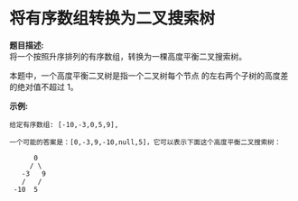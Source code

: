 # 将有序数组转换为二叉搜索树
**题目描述:**  
将一个按照升序排列的有序数组，转换为一棵高度平衡二叉搜索树。  

本题中，一个高度平衡二叉树是指一个二叉树每个节点 的左右两个子树的高度差的绝对值不超过 1。  

**示例:**  
```
给定有序数组: [-10,-3,0,5,9],

一个可能的答案是：[0,-3,9,-10,null,5]，它可以表示下面这个高度平衡二叉搜索树：

      0
     / \
   -3   9
   /   /
 -10  5
 ```
